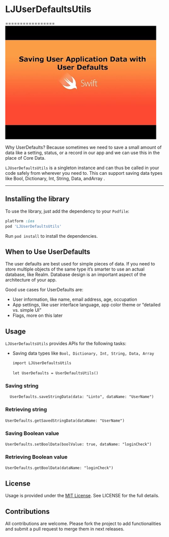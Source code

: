 # LJUserDefaultsUtils

=================
![alt text](/LJUser.jpg)

Why UserDefaults? Because sometimes we need to save a small amount of data like a setting, status, or a record in our app and we can use this in the place of Core Data.

`LJUserDefaultsUtils` is a singleton instance and can thus be called in your code safely from wherever you need to. This can support saving data types like Bool, Dictionary, Int, String, Data, andArray .


- - - 

## Installing the library

To use the library, just add the dependency to your `Podfile`:

```ruby
platform :ios
pod 'LJUserDefaultsUtils'
```

Run `pod install` to install the dependencies.


## When to Use UserDefaults

The user defaults are best used for simple pieces of data. If you need to store multiple objects of the same type it’s smarter to use an actual database, like Realm. Database design is an important aspect of the architecture of your app.

Good use cases for UserDefaults are:

   -  User information, like name, email address, age, occupation
   -  App settings, like user interface language, app color theme or “detailed vs. simple UI”
   -  Flags, more on this later


## Usage

`LJUserDefaultsUtils` provides APIs for the following tasks:

- Saving data types like `Bool, Dictionary, Int, String, Data, Array`

      import LJUserDefaultsUtils
      
      let UserDefaults = UserDefaultsUtils()


### Saving string

      UserDefaults.saveStringData(data: "Linto", dataName: "UserName")

### Retrieving string

    UserDefaults.getSavedStringData(dataName: "UserName")
    
### Saving Boolean value

    UserDefaults.setBoolData(boolValue: true, dataName: "loginCheck")
    
### Retrieving Boolean value
    UserDefaults.getBoolData(dataName: "loginCheck")

## License

Usage is provided under the [MIT License](http://opensource.org/licenses/mit-license.php).  See LICENSE for the full details.

## Contributions

All contributions are welcome. Please fork the project to add functionalities and submit a pull request to merge them in next releases.
